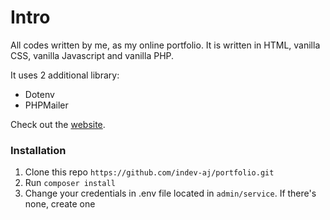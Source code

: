 # Intro
All codes written by me, as my online portfolio. It is written in HTML, vanilla CSS, vanilla Javascript and vanilla PHP.

It uses 2 additional library:
- Dotenv
- PHPMailer

Check out the [website](indevtechnology.com).

### Installation
1) Clone this repo `https://github.com/indev-aj/portfolio.git`
2) Run `composer install`
3) Change your credentials in .env file located in `admin/service`. If there's none, create one